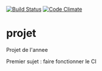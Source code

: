 [![Build Status](https://travis-ci.org/aomnes/projet_ruby.svg?branch=master)](https://travis-ci.org/aomnes/projet_ruby) [![Code Climate](https://codeclimate.com/github/aomnes/projet_ruby/badges/gpa.svg)](https://codeclimate.com/github/aomnes/projet_ruby)

# projet
Projet de l'annee

Premier sujet : faire fonctionner le CI
